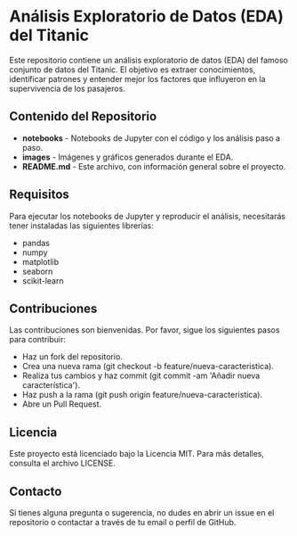 # Análisis Exploratorio de Datos (EDA) del Titanic

Este repositorio contiene un análisis exploratorio de datos (EDA) del famoso conjunto de datos del Titanic. El objetivo es extraer conocimientos, identificar patrones y entender mejor los factores que influyeron en la supervivencia de los pasajeros.

## Contenido del Repositorio


- **notebooks** - Notebooks de Jupyter con el código y los análisis paso a paso.
- **images** - Imágenes y gráficos generados durante el EDA.
- **README.md** - Este archivo, con información general sobre el proyecto.

## Requisitos

Para ejecutar los notebooks de Jupyter y reproducir el análisis, necesitarás tener instaladas las siguientes librerías:

- pandas
- numpy
- matplotlib
- seaborn
- scikit-learn

## Contribuciones

Las contribuciones son bienvenidas. Por favor, sigue los siguientes pasos para contribuir:
-  Haz un fork del repositorio.
- Crea una nueva rama (git checkout -b feature/nueva-caracteristica).
-  Realiza tus cambios y haz commit (git commit -am 'Añadir nueva característica').
- Haz push a la rama (git push origin feature/nueva-caracteristica).
- Abre un Pull Request.

## Licencia

Este proyecto está licenciado bajo la Licencia MIT. Para más detalles, consulta el archivo LICENSE.

## Contacto

Si tienes alguna pregunta o sugerencia, no dudes en abrir un issue en el repositorio o contactar a través de tu email o perfil de GitHub.
